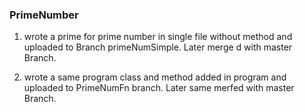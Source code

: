 ### PrimeNumber

1. wrote a prime for prime number in single file without method and uploaded to Branch primeNumSimple. Later merge d with master Branch.

2. wrote a same program class and method added in program and uploaded to PrimeNumFn branch. Later same merfed with master Branch.
